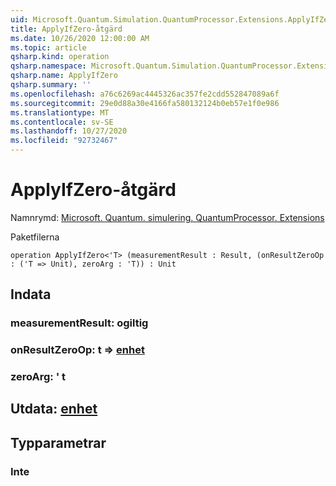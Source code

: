 ```yaml
---
uid: Microsoft.Quantum.Simulation.QuantumProcessor.Extensions.ApplyIfZero
title: ApplyIfZero-åtgärd
ms.date: 10/26/2020 12:00:00 AM
ms.topic: article
qsharp.kind: operation
qsharp.namespace: Microsoft.Quantum.Simulation.QuantumProcessor.Extensions
qsharp.name: ApplyIfZero
qsharp.summary: ''
ms.openlocfilehash: a76c6269ac4445326ac357fe2cdd552847089a6f
ms.sourcegitcommit: 29e0d88a30e4166fa580132124b0eb57e1f0e986
ms.translationtype: MT
ms.contentlocale: sv-SE
ms.lasthandoff: 10/27/2020
ms.locfileid: "92732467"
---
```

# <a name="applyifzero-operation"></a>ApplyIfZero-åtgärd

Namnrymd: [Microsoft. Quantum. simulering. QuantumProcessor. Extensions](xref:Microsoft.Quantum.Simulation.QuantumProcessor.Extensions)

Paketfilerna [](https://nuget.org/packages/)




```qsharp
operation ApplyIfZero<'T> (measurementResult : Result, (onResultZeroOp : ('T => Unit), zeroArg : 'T)) : Unit
```


## <a name="input"></a>Indata

### <a name="measurementresult--__invalidresult__"></a>measurementResult: __ogiltig <Result>__




### <a name="onresultzeroop--t--unit"></a>onResultZeroOp: t => [enhet](xref:microsoft.quantum.lang-ref.unit) 




### <a name="zeroarg--t"></a>zeroArg: ' t





## <a name="output--unit"></a>Utdata: [enhet](xref:microsoft.quantum.lang-ref.unit)



## <a name="type-parameters"></a>Typparametrar

### <a name="t"></a>Inte

